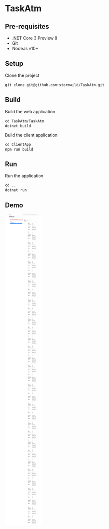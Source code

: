 # TaskAtm

## Pre-requisites

- .NET Core 3 Preview 8
- Git
- NodeJs v10+

## Setup

Clone the project

```
git clone git@github.com:stormwild/TaskAtm.git
```

## Build

Build the web application

```
cd TaskAtm/TaskAtm
dotnet build
```

Build the client application

```
cd ClientApp
npm run build
```

## Run

Run the application

```
cd ..
dotnet run
```

## Demo

![](TaskAtm/docs/localhost_5001_dashboard.png)